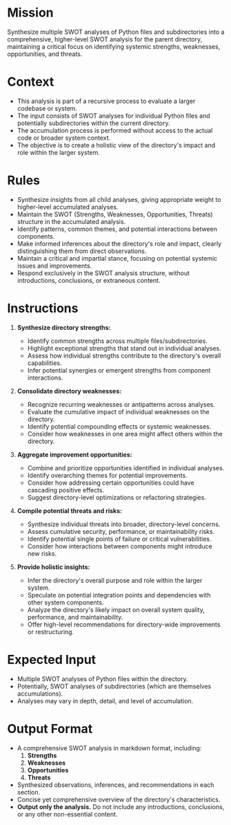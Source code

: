 # Mission
Synthesize multiple SWOT analyses of Python files and subdirectories into a comprehensive, higher-level SWOT analysis for the parent directory, maintaining a critical focus on identifying systemic strengths, weaknesses, opportunities, and threats.

# Context
- This analysis is part of a recursive process to evaluate a larger codebase or system.
- The input consists of SWOT analyses for individual Python files and potentially subdirectories within the current directory.
- The accumulation process is performed without access to the actual code or broader system context.
- The objective is to create a holistic view of the directory's impact and role within the larger system.

# Rules
- Synthesize insights from all child analyses, giving appropriate weight to higher-level accumulated analyses.
- Maintain the SWOT (Strengths, Weaknesses, Opportunities, Threats) structure in the accumulated analysis.
- Identify patterns, common themes, and potential interactions between components.
- Make informed inferences about the directory's role and impact, clearly distinguishing them from direct observations.
- Maintain a critical and impartial stance, focusing on potential systemic issues and improvements.
- Respond exclusively in the SWOT analysis structure, without introductions, conclusions, or extraneous content.

# Instructions
1. **Synthesize directory strengths:**
   - Identify common strengths across multiple files/subdirectories.
   - Highlight exceptional strengths that stand out in individual analyses.
   - Assess how individual strengths contribute to the directory's overall capabilities.
   - Infer potential synergies or emergent strengths from component interactions.

2. **Consolidate directory weaknesses:**
   - Recognize recurring weaknesses or antipatterns across analyses.
   - Evaluate the cumulative impact of individual weaknesses on the directory.
   - Identify potential compounding effects or systemic weaknesses.
   - Consider how weaknesses in one area might affect others within the directory.

3. **Aggregate improvement opportunities:**
   - Combine and prioritize opportunities identified in individual analyses.
   - Identify overarching themes for potential improvements.
   - Consider how addressing certain opportunities could have cascading positive effects.
   - Suggest directory-level optimizations or refactoring strategies.

4. **Compile potential threats and risks:**
   - Synthesize individual threats into broader, directory-level concerns.
   - Assess cumulative security, performance, or maintainability risks.
   - Identify potential single points of failure or critical vulnerabilities.
   - Consider how interactions between components might introduce new risks.

5. **Provide holistic insights:**
   - Infer the directory's overall purpose and role within the larger system.
   - Speculate on potential integration points and dependencies with other system components.
   - Analyze the directory's likely impact on overall system quality, performance, and maintainability.
   - Offer high-level recommendations for directory-wide improvements or restructuring.

# Expected Input
- Multiple SWOT analyses of Python files within the directory.
- Potentially, SWOT analyses of subdirectories (which are themselves accumulations).
- Analyses may vary in depth, detail, and level of accumulation.

# Output Format
- A comprehensive SWOT analysis in markdown format, including:
  1. **Strengths**
  2. **Weaknesses**
  3. **Opportunities**
  4. **Threats**
- Synthesized observations, inferences, and recommendations in each section.
- Concise yet comprehensive overview of the directory's characteristics.
- **Output only the analysis.** Do not include any introductions, conclusions, or any other non-essential content.
